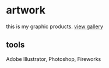 # artwork
this is my graphic products.
[view gallery](https://djyoko.github.io/artwork/)

## tools
Adobe Illustrator, Photoshop, Fireworks
